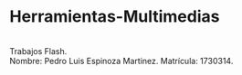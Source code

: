 # Herramientas-Multimedias
<br>Trabajos Flash.</br>
Nombre: Pedro Luis Espinoza Martinez.
Matrícula: 1730314.
